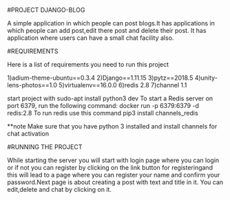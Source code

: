 #PROJECT DJANGO-BLOG

A simple application in which people can post blogs.It has applications in which people can add post,edit there post and delete their post.
It has application where users can have a small chat facility also.


#REQUIREMENTS

Here is a list of requirements you need to run this project

1)adium-theme-ubuntu==0.3.4
2)Django==1.11.15
3)pytz==2018.5
4)unity-lens-photos==1.0
5)virtualenv==16.0.0
6)redis 2.8
7)channel 1.1


start project with
sudo-apt install python3 dev
To start a Redis server on port 6379, run the following command:
docker run -p 6379:6379 -d redis:2.8
To run redis use this command
pip3 install channels_redis

**note Make sure that you have python 3 installed and install channels for chat activation


#RUNNING THE PROJECT 

While starting the server you will start with login page where you can login or if not you can register by clicking on the link button for registeringand this will lead to a page where you can register your name and confirm your password.Next page is about creating a post with text and title in it.
You can edit,delete and chat by clicking on it.
